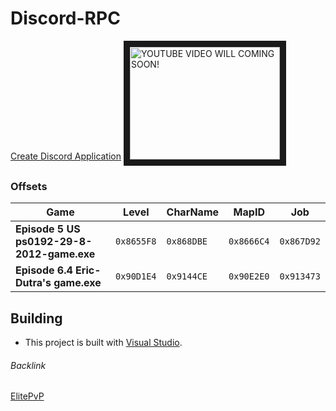 # Discord-RPC
[Create Discord Application]
<a href="http://www.youtube.com/watch?feature=player_embedded&v=SCS9inS-q6E&ab
" target="_blank"><img src="http://img.youtube.com/vi/SCS9inS-q6E&ab/0.jpg" 
alt="YOUTUBE VIDEO WILL COMING SOON!" width="240" height="180" border="10" /></a>

### Offsets
Game | Level | CharName | MapID | Job
--- | --- | --- | --- | ---
**Episode 5 US ps0192-29-8-2012-game.exe** | `0x8655F8` | `0x868DBE` | `0x8666C4`| `0x867D92`
**Episode 6.4 Eric-Dutra's game.exe** | `0x90D1E4` | `0x9144CE` | `0x90E2E0`| `0x913473`

## Building
- This project is built with [Visual Studio].
###### Backlink
[ElitePvP]

[Visual Studio]:https://visualstudio.microsoft.com
[Create Discord Application]:https://discord.com/developers/applications
[ElitePvP]:https://www.elitepvpers.com/forum/shaiya-pserver-guides-releases/4830584-release-discord-rpc.html